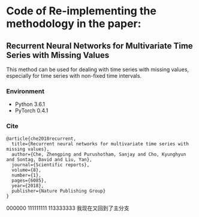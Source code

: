 # Code of Re-implementing the methodology in the paper:
## Recurrent Neural Networks for Multivariate Time Series with Missing Values

This method can be used for dealing with time series with missing values, especially for time series with non-fixed time intervals.

### Environment
* Python 3.6.1
* PyTorch 0.4.1

### Cite
```
@article{che2018recurrent,
  title={Recurrent neural networks for multivariate time series with missing values},
  author={Che, Zhengping and Purushotham, Sanjay and Cho, Kyunghyun and Sontag, David and Liu, Yan},
  journal={Scientific reports},
  volume={8},
  number={1},
  pages={6085},
  year={2018},
  publisher={Nature Publishing Group}
}
```
000000
111111111
113333333
我现在又回到了主分支
